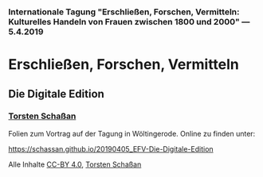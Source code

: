 ### Internationale Tagung "Erschließen, Forschen, Vermitteln: Kulturelles Handeln von Frauen zwischen 1800 und 2000" &#x2014; 5.4.2019

# Erschließen, Forschen, Vermitteln

## Die Digitale Edition

### [Torsten Schaßan](https://orcid.org/0000-0002-8902-4775)

Folien zum Vortrag auf der Tagung in Wöltingerode. Online zu finden unter:

https://schassan.github.io/20190405_EFV-Die-Digitale-Edition

Alle Inhalte [CC-BY 4.0](https://creativecommons.org/licenses/by/4.0/), [Torsten Schaßan](https://orcid.org/0000-0002-8902-4775)
